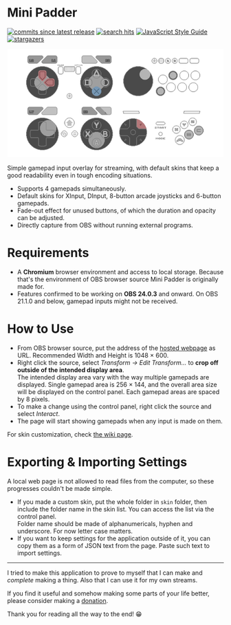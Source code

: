 # Mini Padder

[![commits since latest release](https://img.shields.io/github/commits-since/Dinir/mini-padder/latest?sort=semver)](https://github.com/Dinir/mini-padder/commits/master)
[![search hits](https://img.shields.io/github/search/Dinir/mini-padder/input%20overlay?label=%27input%20overlay%27%20counter&logo=github)](https://github.com/search?q=input+overlay)
[![JavaScript Style Guide](https://img.shields.io/badge/code_style-standard-brightgreen.svg)](https://standardjs.com)
[![stargazers](https://img.shields.io/github/stars/Dinir/mini-padder?style=social&link=https://github.com/Dinir/mini-padder&link=https://github.com/Dinir/mini-padder/stargazers)](https://github.com/Dinir/mini-padder/stargazers)

![Default Skins]

Simple gamepad input overlay for streaming, with default skins that keep a good readability even in tough encoding situations.

- Supports 4 gamepads simultaneously.
- Default skins for XInput, DInput, 8-button arcade joysticks and 6-button gamepads.
- Fade-out effect for unused buttons, of which the duration and opacity can be adjusted.
- Directly capture from OBS without running external programs.

# Requirements

- A **Chromium** browser environment and access to local storage. Because that's the environment of OBS browser source Mini Padder is originally made for.
- Features confirmed to be working on **OBS 24.0.3** and onward. On OBS 21.1.0 and below, gamepad inputs might not be received.

# How to Use

- From OBS browser source, put the address of the [hosted webpage] as URL. Recommended Width and Height is 1048 × 600.
- Right click the source, select *Transform -> Edit Transform...* to **crop off outside of the intended display area**.  
  The intended display area vary with the way multiple gamepads are displayed. Single gamepad area is 256 × 144, and the overall area size will be displayed on the control panel. Each gamepad areas are spaced by 8 pixels.
- To make a change using the control panel, right click the source and select *Interact*.
- The page will start showing gamepads when any input is made on them.

For skin customization, check [the wiki page](https://github.com/Dinir/mini-padder/wiki/Making-a-Skin).

# Exporting & Importing Settings

A local web page is not allowed to read files from the computer, so these progresses couldn't be made simple.

- If you made a custom skin, put the whole folder in `skin` folder, then include the folder name in the skin list. You can access the list via the control panel.  
Folder name should be made of alphanumericals, hyphen and underscore. For now letter case matters.
- If you want to keep settings for the application outside of it, you can copy them as a form of JSON text from the page. Paste such text to import settings.

---

I tried to make this application to prove to myself that I can make and *complete* making a thing. Also that I can use it for my own streams.

If you find it useful and somehow making some parts of your life better, please consider making a [donation](https://ko-fi.com/dinir). 

Thank you for reading all the way to the end! 😁



[Default Skins]: ./image/open-graph-image-0_5x.png 'All default skins'

[hosted webpage]: https://dinir.github.io/mini-padder/
[latest release]: https://github.com/Dinir/mini-padder/releases/latest
